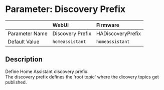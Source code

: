 # Parameter: Discovery Prefix	

|                   | WebUI               | Firmware
|:---               |:---                 |:----
| Parameter Name    | Discovery Prefix    | HADiscoveryPrefix
| Default Value     | `homeassistant`     | `homeassistant`


## Description

Define Home Assistant discovery prefix.<br>
The discovery prefix defines the 'root topic' where the dicovery topics get published.

